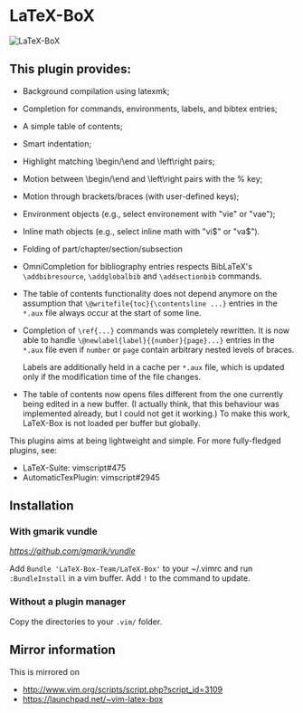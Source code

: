 # LaTeX-BoX
![LaTeX-BoX](https://raw.github.com/LaTeX-Box-Team/LaTeX-Box/master/doc/LaTeX-BoX.png)

## This plugin provides:
- Background compilation using latexmk;
- Completion for commands, environments, labels, and bibtex entries;
- A simple table of contents;
- Smart indentation;
- Highlight matching \begin/\end and \left\right pairs;
- Motion between \begin/\end and \left\right pairs with the % key;
- Motion through brackets/braces (with user-defined keys);
- Environment objects (e.g., select environement with "vie" or "vae");
- Inline math objects (e.g., select inline math with "vi$" or "va$").
- Folding of part/chapter/section/subsection
-  OmniCompletion for bibliography entries respects BibLaTeX's
   `\addbibresource`, `\addglobalbib` and `\addsectionbib` commands.
-  The table of contents functionality does not depend anymore on the assumption
   that `\@writefile{toc}{\contentsline ...}` entries in the `*.aux` file always
   occur at the start of some line.
-  Completion of `\ref{...}` commands was completely rewritten. It is now able
   to handle `\@newlabel{label}{{number}{page}...}` entries in the `*.aux` file
   even if `number` or `page` contain arbitrary nested levels of braces.
    
    Labels are additionally held in a cache per `*.aux` file, which is updated
    only if the modification time of the file changes.
-  The table of contents now opens files different from the one currently being
   edited in a new buffer. (I actually think, that this behaviour was
   implemented already, but I could not get it working.) To make this work,
   LaTeX-Box is not loaded per buffer but globally.
    

This plugins aims at being lightweight and simple. For more fully-fledged plugins, see:

- LaTeX-Suite: vimscript#475
- AutomaticTexPlugin: vimscript#2945

## Installation
### With gmarik vundle
_https://github.com/gmarik/vundle_

Add `Bundle 'LaTeX-Box-Team/LaTeX-Box'` to your ~/.vimrc and run
`:BundleInstall` in a vim buffer. Add `!` to the command to update.

### Without a plugin manager

Copy the directories to your `.vim/` folder.

## Mirror information

This is mirrored on 

- http://www.vim.org/scripts/script.php?script_id=3109
- https://launchpad.net/~vim-latex-box
